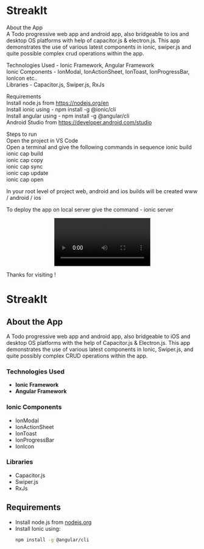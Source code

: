 # StreakIt <br />
About the App <br />
A Todo progressive web app and android app, also bridgeable to ios and desktop OS platforms with help of capacitor.js & electron.js.
This app demonstrates the use of various latest components in ionic, swiper.js and quite possible complex crud operations within the app.

Technologies Used - Ionic Framework, Angular Framework <br />
Ionic Components - IonModal, IonActionSheet, IonToast, IonProgressBar, IonIcon etc.. <br />
Libraries - Capacitor.js, Swiper.js, RxJs <br />

Requirements <br />
Install node.js from https://nodejs.org/en <br />
Install ionic using - npm install -g @ionic/cli <br />
Install angular using - npm install -g @angular/cli <br />
Android Studio from https://developer.android.com/studio <br /> 

Steps to run <br />
Open the project in VS Code <br />
Open a terminal and give the following commands in sequence
ionic build <br />
ionic cap build <br />
ionic cap copy <br />
ionic cap sync <br /> 
ionic cap update <br />
ionic cap open <br />

In your root level of project web, android and ios builds will be created 
www / android / ios

To deploy the app on local server give the command - ionic server

<div align="center">
<video controls autoplay width="50%" src="https://github.com/user-attachments/assets/528fc6ed-ec0d-4020-8807-1c79b3ef512e"></video>
</div>

Thanks for visiting !




# StreakIt

## About the App

A Todo progressive web app and android app, also bridgeable to iOS and desktop OS platforms with the help of Capacitor.js & Electron.js. This app demonstrates the use of various latest components in Ionic, Swiper.js, and quite possibly complex CRUD operations within the app.

### Technologies Used

- **Ionic Framework**
- **Angular Framework**

### Ionic Components

- IonModal
- IonActionSheet
- IonToast
- IonProgressBar
- IonIcon

### Libraries

- Capacitor.js
- Swiper.js
- RxJs

## Requirements

- Install node.js from [nodejs.org](https://nodejs.org/en)
- Install Ionic using:
  ```sh npm install -g @ionic/cli
  npm install -g @angular/cli
